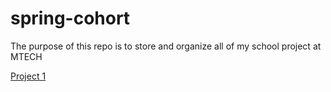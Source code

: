 # spring-cohort
The purpose of this repo is to store and organize all of my school project at MTECH

[Project 1](spring2018/Salon-website/index.html)